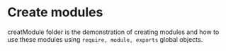 # Create modules

creatModule folder is the demonstration of creating modules and how to use these modules using `require, module, exports` global objects.